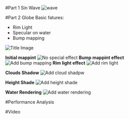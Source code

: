 #Part 1 Sin Wave
![wave](result/wave.bmp)

#Part 2 Globe
Basic fatures:
* Rim Light
* Specular on water
* Bump mapping

![Title Image](result/0.bmp)

**Initial mappint**
![No special effect](result/1.bmp)
**Bump mappint effect**
![Add bump mapping](result/2.bmp)
**Rim light effect**
![Add rim light](result/3.bmp)



**Clouds Shadow**
![Add cloud shadpw](result/4.bmp)

**Height Shade**
![Add height shade](result/5.bmp)

**Water Rendering**
![Add water rendering](result/6.bmp)




#Performance Analysis

#Video

